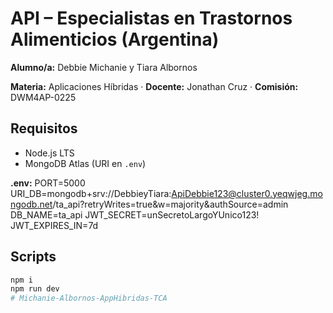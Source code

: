 # API – Especialistas en Trastornos Alimenticios (Argentina)

**Alumno/a:** Debbie Michanie  y Tiara Albornos

**Materia:** Aplicaciones Híbridas · **Docente:** Jonathan Cruz · **Comisión:** DWM4AP-0225

## Requisitos
- Node.js LTS
- MongoDB Atlas (URI en `.env`)

**.env:** 
PORT=5000
URI_DB=mongodb+srv://DebbieyTiara:ApiDebbie123@cluster0.yeqwjeg.mongodb.net/ta_api?retryWrites=true&w=majority&authSource=admin
DB_NAME=ta_api
JWT_SECRET=unSecretoLargoYUnico123!
JWT_EXPIRES_IN=7d



## Scripts
```bash
npm i
npm run dev
#   M i c h a n i e - A l b o r n o s - A p p H i b r i d a s - T C A  
 